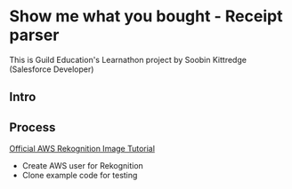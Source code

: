 # Show me what you bought - Receipt parser

This is Guild Education's Learnathon project by Soobin Kittredge (Salesforce Developer)

## Intro

## Process

[Official AWS Rekognition Image Tutorial](https://docs.aws.amazon.com/rekognition/latest/dg/images-bytes.html)

- Create AWS user for Rekognition
- Clone example code for testing
